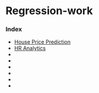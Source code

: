 # Regression-work

### Index

* [House Price Prediction](https://github.com/shsarv/Regression-work/blob/master/House.ipynb)
* [HR Analytics](https://github.com/shsarv/Regression-work/blob/master/HR%20Analti.ipynb)
* []()
* []()
* []()
* []()
* []()
* []()
